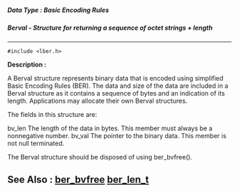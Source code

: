 ##### Data Type : Basic Encoding Rules
##### Berval - Structure for returning a sequence of octet strings + length
---
```
#include <lber.h>
```
**Description :**

A Berval structure represents binary data that is encoded using simplified 
Basic Encoding Rules (BER). The data and size of the data are included in a 
Berval structure as it contains a sequence of bytes and an indication of its 
length.  Applications may allocate their own Berval structures.

The fields in this structure are:

bv_len     The length of the data in bytes. This member must always be a 
nonnegative number.
bv_val     The pointer to the binary data. This member is not null terminated.

The Berval structure should be disposed of using ber_bvfree().

**See Also :**
[ber_bvfree](/domino-c-api-docs/reference/Func/ber_bvfree)
[ber_len_t](/domino-c-api-docs/reference/Data/ber_len_t)
---
